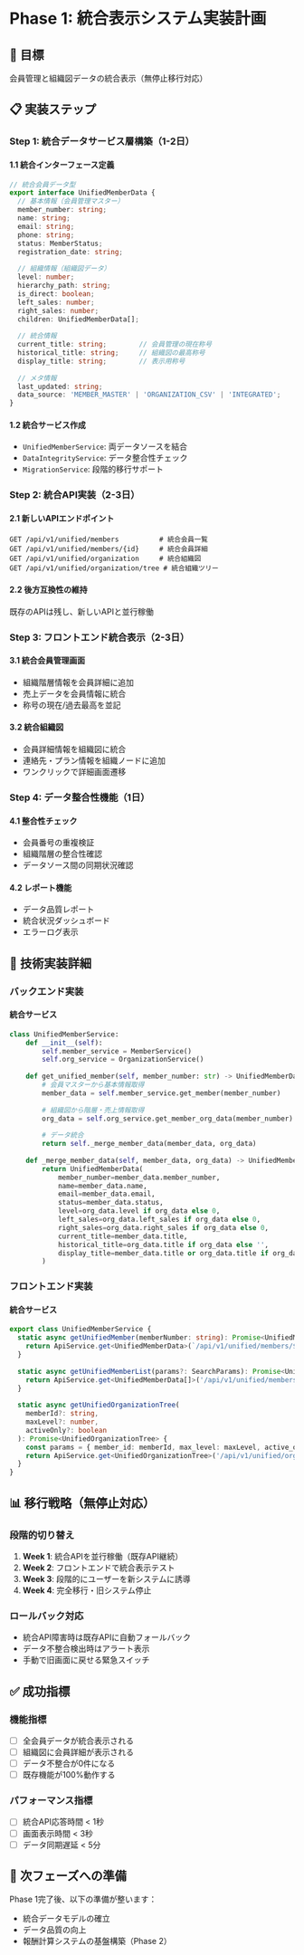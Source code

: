 # Phase 1: 統合表示システム実装計画

## 🎯 目標
会員管理と組織図データの統合表示（無停止移行対応）

## 📋 実装ステップ

### Step 1: 統合データサービス層構築（1-2日）

#### 1.1 統合インターフェース定義
```typescript
// 統合会員データ型
export interface UnifiedMemberData {
  // 基本情報（会員管理マスター）
  member_number: string;
  name: string;
  email: string;
  phone: string;
  status: MemberStatus;
  registration_date: string;
  
  // 組織情報（組織図データ）  
  level: number;
  hierarchy_path: string;
  is_direct: boolean;
  left_sales: number;
  right_sales: number;
  children: UnifiedMemberData[];
  
  // 統合情報
  current_title: string;        // 会員管理の現在称号
  historical_title: string;     // 組織図の最高称号
  display_title: string;        // 表示用称号
  
  // メタ情報
  last_updated: string;
  data_source: 'MEMBER_MASTER' | 'ORGANIZATION_CSV' | 'INTEGRATED';
}
```

#### 1.2 統合サービス作成
- `UnifiedMemberService`: 両データソースを結合
- `DataIntegrityService`: データ整合性チェック
- `MigrationService`: 段階的移行サポート

### Step 2: 統合API実装（2-3日）

#### 2.1 新しいAPIエンドポイント
```
GET /api/v1/unified/members          # 統合会員一覧
GET /api/v1/unified/members/{id}     # 統合会員詳細
GET /api/v1/unified/organization     # 統合組織図
GET /api/v1/unified/organization/tree # 統合組織ツリー
```

#### 2.2 後方互換性の維持
既存のAPIは残し、新しいAPIと並行稼働

### Step 3: フロントエンド統合表示（2-3日）

#### 3.1 統合会員管理画面
- 組織階層情報を会員詳細に追加
- 売上データを会員情報に統合
- 称号の現在/過去最高を並記

#### 3.2 統合組織図
- 会員詳細情報を組織図に統合
- 連絡先・プラン情報を組織ノードに追加
- ワンクリックで詳細画面遷移

### Step 4: データ整合性機能（1日）

#### 4.1 整合性チェック
- 会員番号の重複検証
- 組織階層の整合性確認
- データソース間の同期状況確認

#### 4.2 レポート機能
- データ品質レポート
- 統合状況ダッシュボード
- エラーログ表示

## 🔧 技術実装詳細

### バックエンド実装

#### 統合サービス
```python
class UnifiedMemberService:
    def __init__(self):
        self.member_service = MemberService()
        self.org_service = OrganizationService()
        
    def get_unified_member(self, member_number: str) -> UnifiedMemberData:
        # 会員マスターから基本情報取得
        member_data = self.member_service.get_member(member_number)
        
        # 組織図から階層・売上情報取得
        org_data = self.org_service.get_member_org_data(member_number)
        
        # データ統合
        return self._merge_member_data(member_data, org_data)
    
    def _merge_member_data(self, member_data, org_data) -> UnifiedMemberData:
        return UnifiedMemberData(
            member_number=member_data.member_number,
            name=member_data.name,
            email=member_data.email,
            status=member_data.status,
            level=org_data.level if org_data else 0,
            left_sales=org_data.left_sales if org_data else 0,
            right_sales=org_data.right_sales if org_data else 0,
            current_title=member_data.title,
            historical_title=org_data.title if org_data else '',
            display_title=member_data.title or org_data.title if org_data else '称号なし'
        )
```

### フロントエンド実装

#### 統合サービス
```typescript
export class UnifiedMemberService {
  static async getUnifiedMember(memberNumber: string): Promise<UnifiedMemberData> {
    return ApiService.get<UnifiedMemberData>(`/api/v1/unified/members/${memberNumber}`);
  }
  
  static async getUnifiedMemberList(params?: SearchParams): Promise<UnifiedMemberData[]> {
    return ApiService.get<UnifiedMemberData[]>('/api/v1/unified/members', { params });
  }
  
  static async getUnifiedOrganizationTree(
    memberId?: string, 
    maxLevel?: number, 
    activeOnly?: boolean
  ): Promise<UnifiedOrganizationTree> {
    const params = { member_id: memberId, max_level: maxLevel, active_only: activeOnly };
    return ApiService.get<UnifiedOrganizationTree>('/api/v1/unified/organization/tree', { params });
  }
}
```

## 📊 移行戦略（無停止対応）

### 段階的切り替え
1. **Week 1**: 統合APIを並行稼働（既存API継続）
2. **Week 2**: フロントエンドで統合表示テスト
3. **Week 3**: 段階的にユーザーを新システムに誘導
4. **Week 4**: 完全移行・旧システム停止

### ロールバック対応
- 統合API障害時は既存APIに自動フォールバック
- データ不整合検出時はアラート表示
- 手動で旧画面に戻せる緊急スイッチ

## ✅ 成功指標

### 機能指標
- [ ] 全会員データが統合表示される
- [ ] 組織図に会員詳細が表示される
- [ ] データ不整合が0件になる
- [ ] 既存機能が100%動作する

### パフォーマンス指標
- [ ] 統合API応答時間 < 1秒
- [ ] 画面表示時間 < 3秒
- [ ] データ同期遅延 < 5分

## 🚀 次フェーズへの準備

Phase 1完了後、以下の準備が整います：
- 統合データモデルの確立
- データ品質の向上
- 報酬計算システムの基盤構築（Phase 2）